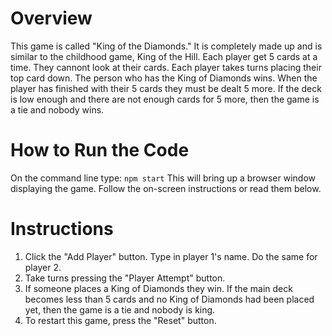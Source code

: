 # Overview

This game is called "King of the Diamonds." It is completely made up and is similar to the childhood game, King of the Hill. Each player get 5 cards at a time. They cannont look at their cards. Each player takes turns placing their top card down. The person who has the King of Diamonds wins. When the player has finished with their 5 cards they must be dealt 5 more. If the deck is low enough and there are not enough cards for 5 more, then the game is a tie and nobody wins.

# How to Run the Code

On the command line type: `npm start`
This will bring up a browser window displaying the game. Follow the on-screen instructions or read them below.

# Instructions

1. Click the "Add Player" button. Type in player 1's name. Do the same for player 2.
2. Take turns pressing the "Player Attempt" button.
3. If someone places a King of Diamonds they win. If the main deck becomes less than 5 cards and no King of Diamonds had been placed yet, then the game is a tie and nobody is king.
4. To restart this game, press the "Reset" button.
